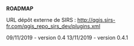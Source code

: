 **ROADMAP**

URL dépôt externe de SIRS : http://qgis.sirs-fr.com/qgis_repo_sirs_dev/plugins.xml

09/11/2019 - version 0.4
13/11/2019 - version 0.4.1